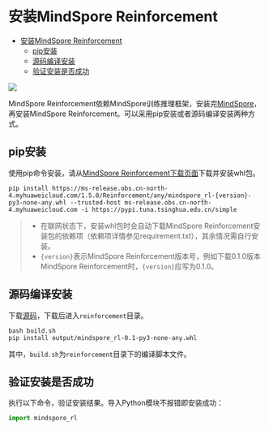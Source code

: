# 安装MindSpore Reinforcement

<!-- TOC -->

- [安装MindSpore Reinforcement](#安装mindspore-reinforcement)
    - [pip安装](#pip安装)
    - [源码编译安装](#源码编译安装)
    - [验证安装是否成功](#验证安装是否成功)

<!-- /TOC -->

<a href="https://gitee.com/mindspore/docs/blob/r1.5/docs/reinforcement/docs/source_zh_cn/reinforcement_install.md" target="_blank"><img src="https://gitee.com/mindspore/docs/raw/r1.5/resource/_static/logo_source.png"></a>

MindSpore Reinforcement依赖MindSpore训练推理框架，安装完[MindSpore](https://gitee.com/mindspore/mindspore#%E5%AE%89%E8%A3%85)，再安装MindSpore Reinforcement。可以采用pip安装或者源码编译安装两种方式。

## pip安装

使用pip命令安装，请从[MindSpore Reinforcement下载页面](https://www.mindspore.cn/versions)下载并安装whl包。

 ```shell
pip install https://ms-release.obs.cn-north-4.myhuaweicloud.com/1.5.0/Reinforcement/any/mindspore_rl-{version}-py3-none-any.whl --trusted-host ms-release.obs.cn-north-4.myhuaweicloud.com -i https://pypi.tuna.tsinghua.edu.cn/simple
```

> - 在联网状态下，安装whl包时会自动下载MindSpore Reinforcement安装包的依赖项（依赖项详情参见requirement.txt），其余情况需自行安装。
> - `{version}`表示MindSpore Reinforcement版本号，例如下载0.1.0版本MindSpore Reinforcement时，`{version}`应写为0.1.0。

## 源码编译安装

下载[源码](https://gitee.com/mindspore/reinforcement)，下载后进入`reinforcement`目录。

```shell
bash build.sh
pip install output/mindspore_rl-0.1-py3-none-any.whl
```

其中，`build.sh`为`reinforcement`目录下的编译脚本文件。

## 验证安装是否成功

执行以下命令，验证安装结果。导入Python模块不报错即安装成功：

```python
import mindspore_rl
```

